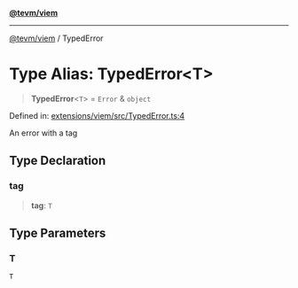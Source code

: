 [**@tevm/viem**](../README.md)

***

[@tevm/viem](../globals.md) / TypedError

# Type Alias: TypedError\<T\>

> **TypedError**\<`T`\> = `Error` & `object`

Defined in: [extensions/viem/src/TypedError.ts:4](https://github.com/evmts/tevm-monorepo/blob/main/extensions/viem/src/TypedError.ts#L4)

An error with a tag

## Type Declaration

### tag

> **tag**: `T`

## Type Parameters

### T

`T`
